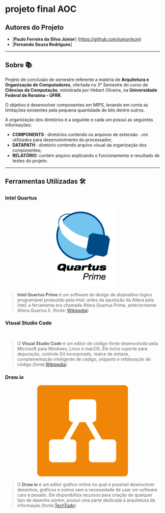 # projeto final AOC

## Autores do Projeto

* [**Paulo Ferreira da Silva Júnior**] (https://github.com/juniorrkcm)
* [**Fernando Souza Rodrigues**]
---
## Sobre 📚
Projeto de conclusão de semestre referente a matéria de **Arquitetura e Organização de Computadores**, ofertada no 3° Semestre do curso de **Ciências da Computação**, ministrada por Hebert Oliveira, na **Universidade Federal de Roraima - UFRR**.

O objetivo é desenvolver componentes em MIPS, levando em conta as limitações existentes pela pequena quantidade de bits dentre outros.

A organização dos diretórios é a seguinte e cada um possui as seguintes informações:
* **COMPONENTS** : diretórios contendo os arquivos de extensão `.vhd` utilizados para desenvolvimento do processador;
* **DATAPATH** : diretório contendo arquivo visual da organização dos componentes;
* **RELATÓRIO**: contém arquivo explicando o funcionamento e resultado de testes do projeto.

---
## Ferramentas Utilizadas 🛠
### Intel Quartus
<p align='center'>
<img src="https://github.com/juniorrkcm/AOC_PAULO-FERNANDO_UFRR_LabCircuitos_2022/blob/main/IMAGENS/Quartus_prime_icon.png">
</p>

> **Intel Quartus Prime** é um software de design de dispositivo lógico programável produzido pela Intel; antes da aquisição da Altera pela Intel, a ferramenta era chamada Altera Quartus Prime, anteriormente Altera Quartus II. (fonte: [Wikipedia](https://en.wikipedia.org/wiki/Intel_Quartus_Prime))

### Visual Studio Code

<p align='center'>
<img src="">
</p>

> O **Visual Studio Code** é um editor de código-fonte desenvolvido pela Microsoft para Windows, Linux e macOS. Ele inclui suporte para depuração, controle Git incorporado, realce de sintaxe, complementação inteligente de código, *snippets* e refatoração de código.(fonte:[Wikipedia](https://pt.wikipedia.org/wiki/Visual_Studio_Code))

### Draw.io

<p align='center'>
<img src="https://github.com/juniorrkcm/AOC_PAULO-FERNANDO_UFRR_LabCircuitos_2022/blob/main/IMAGENS/drawio_logo_RGB_symbol_large.png">
</p>

>O **Draw.io** é um editor gráfico online no qual é possível desenvolver desenhos, gráficos e outros sem a necessidade de usar um software caro e pesado. Ele disponibiliza recursos para criação de qualquer tipo de desenho porém, possui uma parte dedicada à arquitetura da informação.(fonte:[TechTudo](https://www.techtudo.com.br/tudo-sobre/drawio.html))